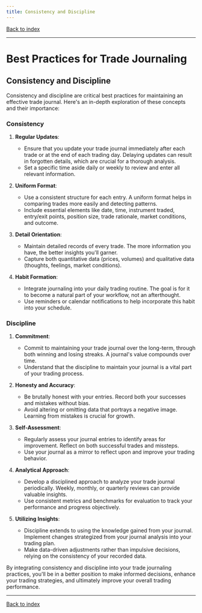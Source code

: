 ```yaml
---
title: Consistency and Discipline
---
```


[Back to index](index.html)

---
# Best Practices for Trade Journaling
## Consistency and Discipline

Consistency and discipline are critical best practices for maintaining an effective trade journal. Here's an in-depth exploration of these concepts and their importance:

### Consistency

1. **Regular Updates**: 
   - Ensure that you update your trade journal immediately after each trade or at the end of each trading day. Delaying updates can result in forgotten details, which are crucial for a thorough analysis.
   - Set a specific time aside daily or weekly to review and enter all relevant information.

2. **Uniform Format**:
   - Use a consistent structure for each entry. A uniform format helps in comparing trades more easily and detecting patterns.
   - Include essential elements like date, time, instrument traded, entry/exit points, position size, trade rationale, market conditions, and outcome.

3. **Detail Orientation**:
   - Maintain detailed records of every trade. The more information you have, the better insights you'll garner.
   - Capture both quantitative data (prices, volumes) and qualitative data (thoughts, feelings, market conditions).

4. **Habit Formation**:
   - Integrate journaling into your daily trading routine. The goal is for it to become a natural part of your workflow, not an afterthought.
   - Use reminders or calendar notifications to help incorporate this habit into your schedule.

### Discipline

1. **Commitment**:
   - Commit to maintaining your trade journal over the long-term, through both winning and losing streaks. A journal's value compounds over time.
   - Understand that the discipline to maintain your journal is a vital part of your trading process.

2. **Honesty and Accuracy**:
   - Be brutally honest with your entries. Record both your successes and mistakes without bias.
   - Avoid altering or omitting data that portrays a negative image. Learning from mistakes is crucial for growth.

3. **Self-Assessment**:
   - Regularly assess your journal entries to identify areas for improvement. Reflect on both successful trades and missteps.
   - Use your journal as a mirror to reflect upon and improve your trading behavior.

4. **Analytical Approach**:
   - Develop a disciplined approach to analyze your trade journal periodically. Weekly, monthly, or quarterly reviews can provide valuable insights.
   - Use consistent metrics and benchmarks for evaluation to track your performance and progress objectively.

5. **Utilizing Insights**:
   - Discipline extends to using the knowledge gained from your journal. Implement changes strategized from your journal analysis into your trading plan.
   - Make data-driven adjustments rather than impulsive decisions, relying on the consistency of your recorded data.

By integrating consistency and discipline into your trade journaling practices, you'll be in a better position to make informed decisions, enhance your trading strategies, and ultimately improve your overall trading performance.

---
[Back to index](index.html)
